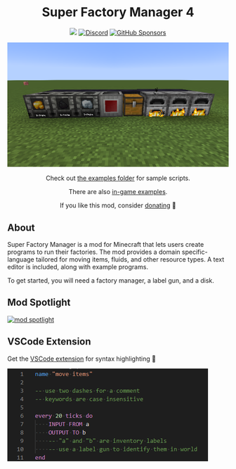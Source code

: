 <!--suppress HtmlDeprecatedAttribute -->
<div align="center">

# Super Factory Manager 4

[![](https://cf.way2muchnoise.eu/full_306935_downloads.svg)](https://www.curseforge.com/minecraft/mc-mods/super-factory-manager) [![Discord](https://img.shields.io/discord/967118679370264627.svg?colorB=7289DA&logo=data:image/png)](https://discord.gg/5mbUY3mu6m) [![GitHub Sponsors](https://img.shields.io/github/sponsors/TeamDman)](https://github.com/sponsors/TeamDman)

[![image](media/banner.png)](https://www.youtube.com/watch?v=W5wY23VxZAc)

Check out [the examples folder](./examples) for sample scripts.

There are also [in-game examples](src/main/resources/assets/sfm/template_programs).

If you like this mod, consider [donating](https://github.com/sponsors/TeamDman) 💝

</div>

## About

Super Factory Manager is a mod for Minecraft that lets users create programs to run their factories. The mod provides a domain specific-language tailored for moving items, fluids, and other resource types. A text editor is included, along with example programs.

To get started, you will need a factory manager, a label gun, and a disk.

## Mod Spotlight

[![mod spotlight](https://i.ytimg.com/vi/W5wY23VxZAc/maxresdefault.jpg)](https://www.youtube.com/watch?v=W5wY23VxZAc)

## VSCode Extension

Get the [VSCode extension](https://marketplace.visualstudio.com/items?itemName=TeamDman.super-factory-manager-language)
for syntax highlighting 🌈

![](media/vscode%20syntax.png)
